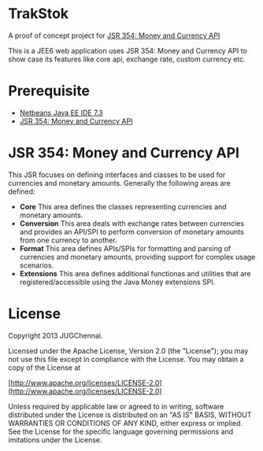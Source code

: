 TrakStok
========

A proof of concept project for [JSR 354: Money and Currency API](http://java.net/projects/javamoney/pages/Home)

This is a JEE6 web application uses JSR 354: Money and Currency API to show case its features like core api, 
exchange rate, custom currency etc.

Prerequisite
============

* [Netbeans Java EE IDE 7.3](http://netbeans.org/downloads/)
* [JSR 354: Money and Currency API](https://github.com/JavaMoney/javamoney)

JSR 354: Money and Currency API
===============================
 This JSR focuses on defining interfaces and classes to be used for currencies and monetary amounts. Generally the following areas are defined:

* **Core** This area defines the classes representing currencies and monetary amounts.
* **Conversion** This area deals with exchange rates between currencies and provides an API/SPI to perform conversion of monetary amounts from one currency to another.
* **Format** This area defines APIs/SPIs for formatting and parsing of currencies and monetary amounts, providing support for complex usage scenarios.
* **Extensions** This area defines additional functionas and utilities that are registered/accessible using the Java Money extensions SPI. 

License
========
 Copyright 2013 JUGChennai.
 
 Licensed under the Apache License, Version 2.0 (the "License");
 you may not use this file except in compliance with the License.
 You may obtain a copy of the License at

[http://www.apache.org/licenses/LICENSE-2.0](http://www.apache.org/licenses/LICENSE-2.0)

 Unless required by applicable law or agreed to in writing, software
 distributed under the License is distributed on an "AS IS" BASIS,
 WITHOUT WARRANTIES OR CONDITIONS OF ANY KIND, either express or implied.
 See the License for the specific language governing permissions and
 imitations under the License.